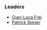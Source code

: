 ### Leaders
* [Gian-Luca Frei](mailto:gian-luca.frei@owasp.org)
* [Patrick Steger](mailto:padi.steger@owasp.org)
